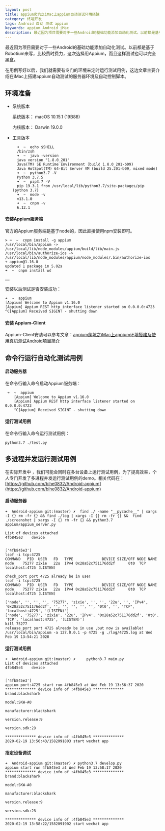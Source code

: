 ```yaml
---
layout: post
title: appium爬坑之iMac上appium自动测试环境搭建
category: 终端开发
tags: Android 自动 测试 appium
keywords: appium Android iMac
description: 最近因为项目需要对于一些Android的基础功能添加自动化测试。以前都是基于Robotium来写，比较费时费力，这次选择用Appium，而且这样测试也可以完全黑盒。这边文章主要介绍完整流程，后续会在其他文章介绍结合场景介绍具体的测试用例书写。
---
```


最近因为项目需要对于一些Android的基础功能添加自动化测试。以前都是基于Robotium来写，比较费时费力，这次选择用Appium，而且这样测试也可以完全黑盒。

在用例写好以后，我们就需要有专门的环境来定时运行测试用例，这边文章主要介绍在iMac上搭建appium自动测试的服务器环境及自动控制脚本。

## 环境准备

- 系统版本

    系统版本：	macOS 10.15.1 (19B88)
    
    内核版本：	Darwin 19.0.0

- 工具版本

        ➜  ~  echo $SHELL
        /bin/zsh
        ➜  ~  java -version
        java version "1.8.0_201"
        Java(TM) SE Runtime Environment (build 1.8.0_201-b09)
        Java HotSpot(TM) 64-Bit Server VM (build 25.201-b09, mixed mode)
        ➜  ~  python3.7 -V
        Python 3.7.5
        ➜  ~  pip3.7 -V
        pip 19.3.1 from /usr/local/lib/python3.7/site-packages/pip (python 3.7)
        ➜  ~  node -v
        v13.1.0
        ➜  ~  cnpm -v
        6.12.1
        
####  安装Appium服务端

官方的Appium服务端是基于node的，因此直接使用npm安装即可。


    > ➜  ~  cnpm install -g appium
    /usr/local/bin/appium -> /usr/local/lib/node_modules/appium/build/lib/main.js
    /usr/local/bin/authorize-ios -> /usr/local/lib/node_modules/appium/node_modules/.bin/authorize-ios
    + appium@1.16.0
    updated 1 package in 5.02s
    ➜  ~  cnpm install wd
    
    ……

安装以后测试是否安装成功：

    ➜  ~  appium
    [Appium] Welcome to Appium v1.16.0
    [Appium] Appium REST http interface listener started on 0.0.0.0:4723
    ^C[Appium] Received SIGINT - shutting down

#### 安装 Appium-Client

Appium-Client安装可以参考文章：[appium爬坑之iMac上appium环境搭建及使用真机测试Android项目简介](https://blog.bihe0832.com/appium-desktop-imac.html)

## 命令行运行自动化测试用例

#### 启动服务器

在命令行输入命令启动Appium服务端：

     ➜  ~  appium
        [Appium] Welcome to Appium v1.16.0
        [Appium] Appium REST http interface listener started on 0.0.0.0:4723
        ^C[Appium] Received SIGINT - shutting down

#### 运行测试用例

在命令行输入命令运行测试用例：

	python3.7 ./test.py

## 多进程并发运行测试用例

在实际开发中 ，我们可能会同时在多台设备上运行测试用例，为了提高效率，个人专门开发了多进程并发运行测试用例的demo。相关代码在：[https://github.com/bihe0832/Android-appium](https://github.com/bihe0832/Android-appium)

#### 启动服务器

    ➜  Android-appium git:(master) ✗  find ./ -name "__pycache__" | xargs -I {} rm -fr {} && find ./log | xargs -I {} rm -fr {} &&  find ./screenshot | xargs -I {} rm -fr {} && python3.7 appium/appium_server.py

    List of devices attached
    4fb845e3	device
    
    
    ['4fb845e3']
    lsof -i tcp:4725
    COMMAND   PID  USER   FD   TYPE             DEVICE SIZE/OFF NODE NAME
    node    75277 zixie   22u  IPv4 0x28a52c751176dd2f      0t0  TCP localhost:4725 (LISTEN)
    
    check_port port 4725 already be in use!
    lsof -i tcp:4725
    COMMAND   PID  USER   FD   TYPE             DEVICE SIZE/OFF NODE NAME
    node    75277 zixie   22u  IPv4 0x28a52c751176dd2f      0t0  TCP localhost:4725 (LISTEN)
    
    ['node', '', '', '', '75277', 'zixie', '', '', '22u', '', 'IPv4', '0x28a52c751176dd2f', '', '', '', '', '', '0t0', '', 'TCP', 'localhost:4725', '(LISTEN)']
    ['node', '75277', 'zixie', '22u', 'IPv4', '0x28a52c751176dd2f', '0t0', 'TCP', 'localhost:4725', '(LISTEN)']
    kill 75277
    release_port port 4725 already be in use ,but now is available!
    /usr/local/bin/appium -a 127.0.0.1 -p 4725 -g ./log/4725.log at Wed Feb 19 13:54:21 2020

#### 运行测试用例

    ➜  Android-appium git:(master) ✗     python3.7 main.py
    List of devices attached
    4fb845e3	device
    
    
    ['4fb845e3']
    appium port:4725 start run 4fb845e3 at Wed Feb 19 13:56:37 2020
    ************** device info of :4fb845e3 **************
    brand:blackshark
    
    model:SKW-A0
    
    manufacturer:blackshark
    
    version.release:9
    
    version.sdk:28
    
    ************** device info of :4fb845e3 **************
    2020-02-19 13:56:43/1582091803 start wechat app

#### 指定设备调试

    ➜  Android-appium git:(master) ✗ python3.7 develop.py
    appium start run 4fb845e3 at Wed Feb 19 13:58:17 2020
    ************** device info of :4fb845e3 **************
    brand:blackshark
    
    model:SKW-A0
    
    manufacturer:blackshark
    
    version.release:9
    
    version.sdk:28
    
    ************** device info of :4fb845e3 **************
    2020-02-19 13:58:22/1582091902 start wechat app
